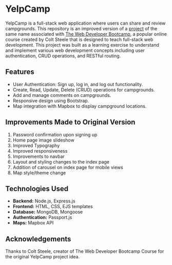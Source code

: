 # YelpCamp

YelpCamp is a full-stack web application where users can share and review campgrounds. This repository is an improved version of a [project](https://github.com/Colt/YelpCamp) of the same name associated with [The Web Developer Bootcamp](https://www.udemy.com/course/the-web-developer-bootcamp/), a popular online course created by Colt Steele that is designed to teach full-stack web development.
This project was built as a learning exercise to understand and implement various web development concepts including user authentication, CRUD operations, and RESTful routing.

## Features

- User Authentication: Sign up, log in, and log out functionality.
- Create, Read, Update, Delete (CRUD) operations for campgrounds.
- Add and manage comments on campgrounds.
- Responsive design using Bootstrap.
- Map integration with Mapbox to display campground locations.

## Improvements Made to Original Version

1. Password confirmation upon signing up
2. Home page image slideshow
3. Improved Typography
4. Improved responsiveness
5. Improvements to navbar
6. Layout and styling changes to the index page
7. Addition of carousel on index page for mobile views
8. Map style/theme change

## Technologies Used

- **Backend:** Node.js, Express.js
- **Frontend:** HTML, CSS, EJS templates
- **Database:** MongoDB, Mongoose
- **Authentication:** Passport.js
- **Maps:** Mapbox API

## Acknowledgements

Thanks to Colt Steele, creator of The Web Developer Bootcamp Course for the original YelpCamp project idea.
